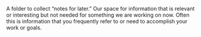 A folder to collect “notes for later.” Our space for information that is relevant or interesting but not needed for something we are working on now. Often this is information that you frequently refer to or need to accomplish your work or goals.